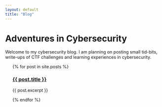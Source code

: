 ```yaml
---
layout: default
title: "Blog"
---
```


# Adventures in Cybersecurity

Welcome to my cybersecurity blog. I am planning on posting small tid-bits, write-ups of CTF challenges and learning experiences in cybersecurity.

<ul>
  {% for post in site.posts %}
    <h3><a href="{{ post.url | relative_url }}">{{ post.title }}</a></h3>
    <p>{{ post.excerpt }}</p>
  {% endfor %}
</ul>
